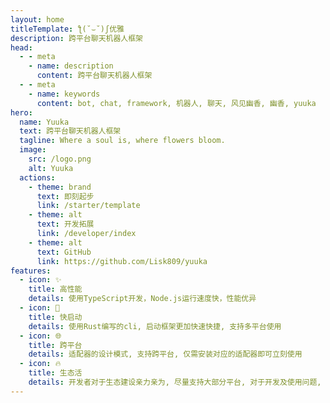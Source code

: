```yaml
---
layout: home
titleTemplate: ƪ(˘⌣˘)ʃ优雅
description: 跨平台聊天机器人框架
head:
  - - meta
    - name: description
      content: 跨平台聊天机器人框架
  - - meta
    - name: keywords
      content: bot, chat, framework, 机器人, 聊天, 风见幽香, 幽香, yuuka
hero:
  name: Yuuka
  text: 跨平台聊天机器人框架
  tagline: Where a soul is, where flowers bloom.
  image:
    src: /logo.png
    alt: Yuuka
  actions:
    - theme: brand
      text: 即刻起步
      link: /starter/template
    - theme: alt
      text: 开发拓展
      link: /developer/index
    - theme: alt
      text: GitHub
      link: https://github.com/Lisk809/yuuka
features:
  - icon: ✨
    title: 高性能
    details: 使用TypeScript开发，Node.js运行速度快，性能优异
  - icon: 🚀 
    title: 快启动
    details: 使用Rust编写的cli, 启动框架更加快速快捷, 支持多平台使用
  - icon: 🌐
    title: 跨平台
    details: 适配器的设计模式, 支持跨平台, 仅需安装对应的适配器即可立刻使用
  - icon: 🔥
    title: 生态活
    details: 开发者对于生态建设亲力亲为, 尽量支持大部分平台, 对于开发及使用问题, 可在交流讨论平台询问, 即可快速解答
---
```


<style>
:root {
  --vp-home-hero-name-color: transparent;
  --vp-home-hero-name-background: -webkit-linear-gradient(120deg, #64DD69 30%, #64DDE8);

  --vp-home-hero-image-background-image: linear-gradient(-45deg, #00FF77 50%, #FFFF77 50%);
  --vp-home-hero-image-filter: blur(44px);
}

@media (min-width: 640px) {
  :root {
    --vp-home-hero-image-filter: blur(56px);
  }
}

@media (min-width: 960px) {
  :root {
    --vp-home-hero-image-filter: blur(68px);
  }
}
</style>
